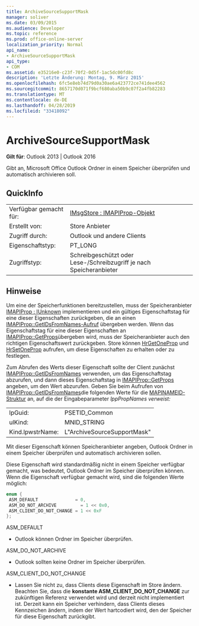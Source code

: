 ```yaml
---
title: ArchiveSourceSupportMask
manager: soliver
ms.date: 03/09/2015
ms.audience: Developer
ms.topic: reference
ms.prod: office-online-server
localization_priority: Normal
api_name:
- ArchiveSourceSupportMask
api_type:
- COM
ms.assetid: e35216e0-c23f-70f2-0d5f-1ac5dc00fd8c
description: 'Letzte Änderung: Montag, 9. März 2015'
ms.openlocfilehash: 6fc5e8eb74d79d0a30ae6a423772ce741dee4562
ms.sourcegitcommit: 8657170d071f9bcf680aba50b9c07f2a4fb82283
ms.translationtype: MT
ms.contentlocale: de-DE
ms.lasthandoff: 04/28/2019
ms.locfileid: "33418092"
---
```

# <a name="archivesourcesupportmask"></a>ArchiveSourceSupportMask

  
  
**Gilt für**: Outlook 2013 | Outlook 2016 
  
Gibt an, Microsoft Office Outlook Ordner in einem Speicher überprüfen und automatisch archivieren soll.
  
## <a name="quick-info"></a>QuickInfo

|||
|:-----|:-----|
|Verfügbar gemacht für:  <br/> |[IMsgStore : IMAPIProp-Objekt](imsgstoreimapiprop.md)  <br/> |
|Erstellt von:  <br/> |Store Anbieter  <br/> |
|Zugriff durch:  <br/> |Outlook und andere Clients  <br/> |
|Eigenschaftstyp:  <br/> |PT_LONG  <br/> |
|Zugriffstyp:  <br/> |Schreibgeschützt oder Lese-/Schreibzugriff je nach Speicheranbieter  <br/> |
   
## <a name="remarks"></a>Hinweise

Um eine der Speicherfunktionen bereitzustellen, muss der Speicheranbieter [IMAPIProp : IUnknown](imapipropiunknown.md) implementieren und ein gültiges Eigenschaftstag für eine dieser Eigenschaften zurückgeben, die an einen [IMAPIProp::GetIDsFromNames-Aufruf](imapiprop-getidsfromnames.md) übergeben werden. Wenn das Eigenschaftstag für eine dieser Eigenschaften an [IMAPIProp::GetProps](imapiprop-getprops.md)übergeben wird, muss der Speicheranbieter auch den richtigen Eigenschaftswert zurückgeben. Store können [HrGetOneProp](hrgetoneprop.md) und [HrSetOneProp](hrsetoneprop.md) aufrufen, um diese Eigenschaften zu erhalten oder zu festlegen. 
  
Zum Abrufen des Werts dieser Eigenschaft sollte der Client zunächst [IMAPIProp::GetIDsFromNames](imapiprop-getidsfromnames.md) verwenden, um das Eigenschaftstag abzurufen, und dann dieses Eigenschaftstag in [IMAPIProp::GetProps](imapiprop-getprops.md) angeben, um den Wert abzurufen. Geben Sie beim Aufrufen von [IMAPIProp::GetIDsFromNames](imapiprop-getidsfromnames.md)die folgenden Werte für die [MAPINAMEID-Struktur](mapinameid.md) an, auf die der Eingabeparameter _lppPropNames verweist:_
  
|||
|:-----|:-----|
|lpGuid:  <br/> |PSETID_Common  <br/> |
|ulKind:  <br/> |MNID_STRING  <br/> |
|Kind.lpwstrName:  <br/> |L"ArchiveSourceSupportMask"  <br/> |
   
Mit dieser Eigenschaft können Speicheranbieter angeben, Outlook Ordner in einem Speicher überprüfen und automatisch archivieren sollen.
  
Diese Eigenschaft wird standardmäßig nicht in einem Speicher verfügbar gemacht, was bedeutet, Outlook Ordner im Speicher überprüfen können. Wenn die Eigenschaft verfügbar gemacht wird, sind die folgenden Werte möglich:
  
```cpp
enum { 
 ASM_DEFAULT              = 0, 
 ASM_DO_NOT_ARCHIVE         = 1 << 0x0, 
 ASM_CLIENT_DO_NOT_CHANGE = 1 << 0xF 
};
```

ASM_DEFAULT
  
- Outlook können Ordner im Speicher überprüfen.
    
ASM_DO_NOT_ARCHIVE
  
- Outlook sollten keine Ordner im Speicher überprüfen.
    
ASM_CLIENT_DO_NOT_CHANGE
  
- Lassen Sie nicht zu, dass Clients diese Eigenschaft im Store ändern. Beachten Sie, dass die **konstante ASM_CLIENT_DO_NOT_CHANGE** zur zukünftigen Referenz verwendet wird und derzeit nicht implementiert ist. Derzeit kann ein Speicher verhindern, dass Clients dieses Kennzeichen ändern, indem der Wert hartcodiert wird, den der Speicher für diese Eigenschaft zurückgibt. 
    

